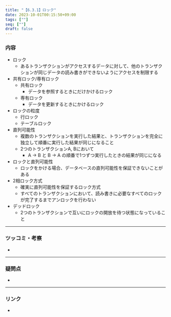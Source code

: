 ```yaml
---
title: "【6.3.1】ロック"
date: 2023-10-01T00:15:50+09:00
tags: [""]
seq: [""]
draft: false
---
```


### 内容
- ロック
  - あるトランザクションがアクセスするデータに対して、他のトランザクションが同じデータの読み書きができないようにアクセスを制限する
- 共有ロック/専有ロック
  - 共有ロック
    - データを参照するときにだけかけるロック
  - 専有ロック
    - データを更新するときにかけるロック
- ロックの粒度
  - 行ロック
  - テーブルロック
- 直列可能性
  - 複数のトランザクションを実行した結果と、トランザクションを完全に独立して順番に実行した結果が同じになること
  - 2つのトランザクションA, Bにおいて
    - A → B と B → A の順番で1つずつ実行したときの結果が同じになる
- ロックと直列可能性
  - ロックをかける場合、データベースの直列可能性を保証できないことがある
- 2相ロック方式
  - 確実に直列可能性を保証するロック方式
  - すべてのトランザクションにおいて、読み書きに必要なすべてのロックが完了するまでアンロックを行わない
- デッドロック
  - 2つのトランザクションで互いにロックの開放を待つ状態になっていること

---
### ツッコミ・考察
- 

---
### 疑問点
- 


---
### リンク
- 